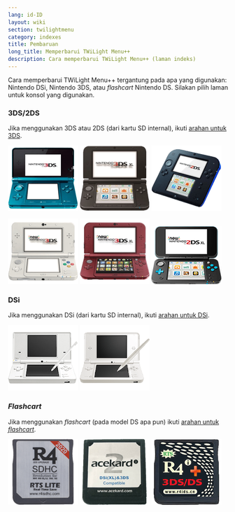 ```yaml
---
lang: id-ID
layout: wiki
section: twilightmenu
category: indexes
title: Pembaruan
long_title: Memperbarui TWiLight Menu++
description: Cara memperbarui TWiLight Menu++ (laman indeks)
---
```


Cara memperbarui TWiLight Menu++ tergantung pada apa yang digunakan: Nintendo DSi, Nintendo 3DS, atau *flashcart* Nintendo DS. Silakan pilih laman untuk konsol yang digunakan.

### 3DS/2DS
Jika menggunakan 3DS atau 2DS (dari kartu SD internal), ikuti [arahan untuk 3DS](updating-3ds).

[![Nintendo 3DS](/assets/images/consoles/old3ds.png)](updating-3ds) [![Nintendo 3DS XL](/assets/images/consoles/old3dsxl.png)](updating-3ds) [![Nintendo 2DS](/assets/images/consoles/2ds.png)](updating-3ds)

[![New Nintendo 3DS](/assets/images/consoles/new3ds.png)](updating-3ds) [![New Nintendo 3DS XL](/assets/images/consoles/new3dsxl.png)](updating-3ds) [![New Nintendo 2DS XL](/assets/images/consoles/new2dsxl.png)](updating-3ds)

### DSi
Jika menggunakan DSi (dari kartu SD internal), ikuti [arahan untuk DSi](updating-dsi).

[![Nintendo DSi](/assets/images/consoles/dsi.png)](updating-dsi) [![Nintendo DSi XL](/assets/images/consoles/dsixl.png)](updating-dsi)

### *Flashcart*
Jika menggunakan *flashcart* (pada model DS apa pun) ikuti [arahan untuk *flashcart*](updating-flashcard).

[![<i>Flashcart</i> r4isdhc.com](/assets/images/consoles/r4isdhc.com.png)](updating-flashcard) [![<i>Flashcart</i> Acekard2i](/assets/images/consoles/acekard2i.png)](updating-flashcard) [![<i>Flashcart</i> R4i Gold 3DS Plus](/assets/images/consoles/r4igold3dsplus.png)](updating-flashcard)
